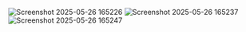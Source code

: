 ![Screenshot 2025-05-26 165226](https://github.com/user-attachments/assets/4960816c-85ae-44bb-ad9f-ec3a15f1e335)
![Screenshot 2025-05-26 165237](https://github.com/user-attachments/assets/61f9f733-4f0e-4495-aa17-493120572d09)
![Screenshot 2025-05-26 165247](https://github.com/user-attachments/assets/58d0c8b8-961a-43c5-ba1b-47bf300b0db5)


